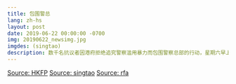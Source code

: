 ```yaml
---
title: 包围警总
lang: zh-hs
layout: post
date: 2019-06-22 00:00:00 -0700
img: 20190622_newsimg.jpg
imgdes: (singtao)
description: 数千名抗议者因港府拒绝追究警察滥用暴力而包围警察总部的行动，星期六早上结束。警方称将对抗议者的违法行为严肃跟进。
---
```


[Source: HKFP](https://www.hongkongfp.com/2019/06/22/hkfp-lens-hong-kong-police-hq-besieged-protesters-following-long-day-dissent-part-i/)
[Source: singtao](https://dushi.singtao.ca/toronto/featured/%E9%A6%99%E6%B8%AF%E4%B8%87%E4%BA%BA%E5%8C%85%E5%9B%B4%E8%AD%A6%E5%AF%9F%E6%80%BB%E9%83%A8%E5%9B%B0%E8%AD%A6-13%E4%BA%BA%E4%B8%8D%E9%80%82%E5%8F%AC%E6%95%91%E6%8A%A4%E8%BD%A6/)
[Source: rfa](https://www.rfa.org/mandarin/Xinwen/2-06222019124747.html)